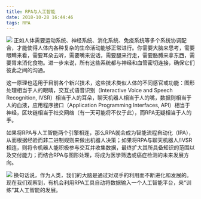 ```yaml
---
title: RPA与人工智能
date: 2018-10-28 16:44:46
tags: RPA
---
```

![](https://upload-images.jianshu.io/upload_images/2956070-fbfbdefaeed61d1c.png?imageMogr2/auto-orient/strip%7CimageView2/2/w/1240)
正如人体需要运动系统、神经系统、消化系统、免疫系统等多个系统协调配合，才能使得人体内各种复杂的生命活动能够正常进行。你需要大脑来思考，需要眼睛来看，需要耳朵去听，需要嘴来说话，需要腿来行走，需要胳膊来拿东西，需要胃来消化食物。进一步来说，所有这些系统都与神经和血管密切连接，确保它们彼此之间的沟通。

这一原理也适用于目前各个新兴技术，这些技术类似人体的不同感官或功能：图形处理相当于人的眼睛，交互式语音识别（Interactive Voice and Speech Recognition, IVSR）相当于人的耳朵，聊天机器人相当于人的嘴，数据则相当于人的血液，应用程序接口（Application Programming Interfaces, API）相当于神经，区块链相当于社交网络（有一天可能将不仅于此），而RPA无疑相当于人的手。

如果将RPA与人工智能两个引擎相连，那么RPA就会成为智能流程自动化（IPA），从而根据经验而非二进制规则来做出机器人决策；如果将RPA与聊天机器人/IVSR相连，则将令机器人能积极参与交互并收集数据，最终扩大其所具备知识的范围以及交付能力；而结合RPA与图形处理，将成为医学筛选或癌症检测的未来发展方向。

![](https://upload-images.jianshu.io/upload_images/2956070-87375cfccc4da5a8.png?imageMogr2/auto-orient/strip%7CimageView2/2/w/1240)
换句话说，作为人类，我们的大脑是通过对双手的利用而不断进化和发展的。现在我们观察到，有机会利用RPA工具自动将数据输入一个人工智能平台，来“训练”其人工智能的发展。


